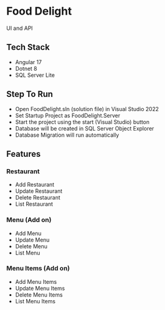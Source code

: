 # Food Delight

UI and API

## Tech Stack

- Angular 17
- Dotnet 8
- SQL Server Lite

## Step To Run

- Open FoodDelight.sln (solution file) in Visual Studio 2022
- Set Startup Project as FoodDelight.Server
- Start the project using the start (Visual Studio) button
- Database will be created in SQL Server Object Explorer
- Database Migration will run automatically

## Features

### Restaurant

- Add Restaurant
- Update Restaurant
- Delete Restaurant
- List Restaurant

### Menu (Add on)

- Add Menu
- Update Menu
- Delete Menu
- List Menu

### Menu Items (Add on)

- Add Menu Items
- Update Menu Items
- Delete Menu Items
- List Menu Items
